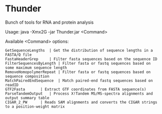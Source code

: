 # Thunder
Bunch of tools for RNA and protein analysis

Usage:	 java -Xmx2G -jar Thunder.jar \<Command\>

Available \<Command\> options: 

	GetSequenceLengths	| Get the distribution of sequence lengths in a FASTA/Q file
	FastaHeaderGrep		| Filter fasta sequences based on the sequence ID
	FilterSequencesByLength	| Filter fasta or fastq sequences based on some maximum sequence length
	RemoveHomopolymerRepeat	| Filter fasta or fastq sequences based on sequence composition
	MatchPairedEndSequence	| Match paired-end fastq sequences based on readID
	GTF2Fasta		| Extract GTF coordinates from FASTA sequence(s)
	ParseTandemOutput	| Process X!Tandem MS/MS-spectra alignments and output summary table
	CIGAR_2_PW		| Reads SAM alignments and converts the CIGAR strings to a position-weight matrix
